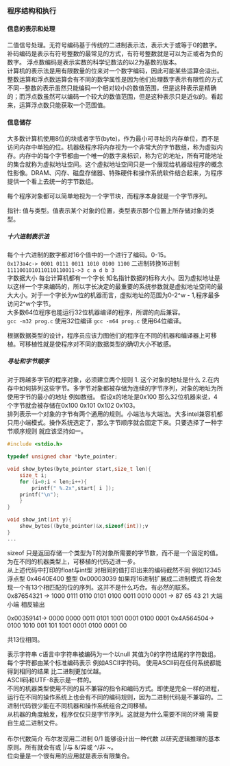 ### 程序结构和执行
#### 信息的表示和处理
二值信号处理。无符号编码基于传统的二进制表示法，表示大于或等于0的数字。 补码编码是表示有符号整数的最常见的方式，有符号整数就是可以为正或者为负的数字。 浮点数编码是表示实数的科学记数法的以2为基数的版本。<br>
计算机的表示法是用有限数量的位来对一个数字编码，因此可能某些运算会溢出。整数运算和浮点数运算会有不同的数学属性是因为他们处理数字表示有限性的方式不同--整数的表示虽然只能编码一个相对较小的数值范围，但是这种表示是精确的；而浮点数虽然可以编码一个较大的数值范围，但是这种表示只是近似的。看起来，运算浮点数只能获取一个范围值。<br>

#### 信息储存
大多数计算机使用8位的块或者字节(byte)，作为最小可寻址的内存单位，而不是访问内存中单独的位。机器级程序将内存视为一个非常大的字节数组，称为虚拟内存。内存中的每个字节都由一个唯一的数字来标识，称为它的地址，所有可能地址的集合就称为虚拟地址空间。这个虚拟地址空间只是一个展现给机器级程序的概念性影像。DRAM、闪存、磁盘存储器、特殊硬件和操作系统软件结合起来，为程序提供一个看上去统一的字节数组。<br>

每个程序对象都可以简单地视为一个字节块，而程序本身就是一个字节序列。<br>

指针: 值与类型。值表示某个对象的位置，类型表示那个位置上所存储对象的类型。<br>

##### 十六进制表示法
每个十六进制的数字都对16个值中的一个进行了编码。0-15。<br>
`0x173a4c-> 0001 0111 0011 1010 0100 1100` 二进制转换16进制 `1111001010110110110011->3 c a d b 3`<br>
字数据大小 每台计算机都有一个字长 知名指针数据的标称大小。因为虚拟地址是以这样一个字来编码的，所以字长决定的最重要的系统参数就是虚拟地址空间的最大大小。对于一个字长为w位的机器而言，虚拟地址的范围为0-2^w - 1,程序最多访问2^w个字节。<br>
大多数64位程序也能运行32位机器编译的程序，所谓的向后兼容。<br>
`gcc -m32 prog.c` 使用32位编译 `gcc -m64 prog.c` 使用64位编译。<br> 

 根据数据类型的设计，程序员应该力图他们的程序在不同的机器和编译器上可移植。可移植性就是使程序对不同的数据类型的确切大小不敏感。<br>
 ##### 寻址和字节顺序
 对于跨越多字节的程序对象，必须建立两个规则 1. 这个对象的地址是什么 2.在内存中如何排列这些字节。多字节对象都被存储为连续的字节序列，对象的地址为所使用字节的最小的地址 例如数组。 假设x的地址是0x100 那么32位机器来说，4个字节就会被存储在0x100 0x101 0x102 0x103。<br>
 排列表示一个对象的字节有两个通用的规则。小端法与大端法。大多intel兼容机都只用小端模式。操作系统选定了，那么字节顺序就会固定下来。只要选择了一种字节顺序规则 就应该坚持如一。<br>
 
 ```c
 #include <stdio.h>

 typedef unsigned char *byte_pointer;

 void show_bytes(byte_pointer start,size_t len){
     size_t i;
     for (i=0;i < len;i++){
         printf(" %.2x",start[ i ]);
     printf("\n");
     }
 }

 void show_int(int y){
     show_bytes((byte_pointer)&x,sizeof(int));v
 }
 ...
 ```
sizeof 只是返回存储一个类型为T的对象所需要的字节数，而不是一个固定的值。为在不同的机器类型上，可移植的代码迈进一步。<br>
从上述代码中打印的float与int型 对相同的值打印出来的编码截然不同 例如12345 浮点型 0x4640E400 整型 0x00003039 如果将16进制扩展成二进制模式 将会发现一个有13个相匹配的位的序列。这并不是什么巧合。有必然的联系。<br>
0x87654321 -> 1000 0111 0110 0101 0100 0011 0010 0001 -> 87 65 43 21 大端小端 相反输出<br>

0x00359141-> 0000 0000 0011 0101 1001 0001 0100 0001
0x4A564504-> 0100 1010 001   101 1001 0001 0100 0001 00

共13位相同。<br>

表示字符串 c语言中字符串被编码为一个以null 其值为0的字符结尾的字符数组。每个字符都由某个标准编码表示 例如ASCII字符码。   使用ASCII码在任何系统都能得到相同的结果 比二进制更加优越。<br>
ASCII码和UTF-8表示是一样的。<br>
不同的机器类型使用不同的且不兼容的指令和编码方式。即使是完全一样的进程，运行在不同的操作系统上也会有不同的编码规则，因为二进制代码是不兼容的。二进制代码很少能在不同机器和操作系统组合之间移植。<br>
从机器的角度触发，程序仅仅只是字节序列。这就是为什么需要不同的环境 需要自生成二进制文件。<br>
<br>
布尔代数简介 布尔发现用二进制 0/1 能够设计出一种代数 以研究逻辑推理的基本原则。所有就会有或 |/与 &/异或 ^/非 ~。<br>
位向量是一个很有用的应用就是表示有限集合。
